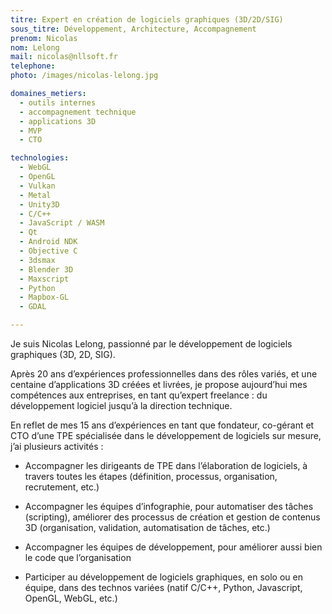 ```yaml
---
titre: Expert en création de logiciels graphiques (3D/2D/SIG)
sous_titre: Développement, Architecture, Accompagnement
prenom: Nicolas
nom: Lelong
mail: nicolas@nllsoft.fr
telephone:
photo: /images/nicolas-lelong.jpg

domaines_metiers:
  - outils internes
  - accompagnement technique
  - applications 3D
  - MVP
  - CTO

technologies:
  - WebGL
  - OpenGL
  - Vulkan
  - Metal
  - Unity3D
  - C/C++
  - JavaScript / WASM
  - Qt
  - Android NDK
  - Objective C
  - 3dsmax
  - Blender 3D
  - Maxscript
  - Python
  - Mapbox-GL
  - GDAL

---
```


Je suis Nicolas Lelong, passionné par le développement de logiciels graphiques (3D, 2D, SIG).

Après 20 ans d’expériences professionnelles dans des rôles variés, et une centaine d’applications 3D créées et livrées, je propose aujourd’hui mes compétences aux entreprises, en tant qu’expert freelance : du développement logiciel jusqu’à la direction technique.

En reflet de mes 15 ans d’expériences en tant que fondateur, co-gérant et CTO d’une TPE spécialisée dans le développement de logiciels sur mesure, j’ai plusieurs activités :

* Accompagner les dirigeants de TPE dans l’élaboration de logiciels, à travers toutes les étapes (définition, processus, organisation, recrutement, etc.)

* Accompagner les équipes d’infographie, pour automatiser des tâches (scripting), améliorer des processus de création et gestion de contenus 3D (organisation, validation, automatisation de tâches, etc.)

* Accompagner les équipes de développement, pour améliorer aussi bien le code que l’organisation

* Participer au développement de logiciels graphiques, en solo ou en équipe, dans des technos variées (natif C/C++, Python, Javascript, OpenGL, WebGL, etc.)
